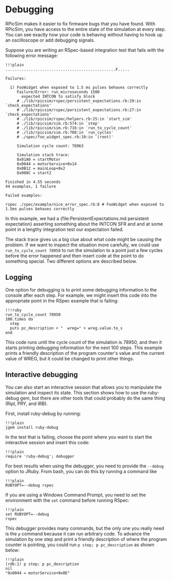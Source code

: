 Debugging
====

RPicSim makes it easier to fix firmware bugs that you have found.
With RPicSim, you have access to the entire state of the simulation at every step.
You can see exactly how your code is behaving without having to hook up an oscilloscope or add debugging signals.

Suppose you are writing an RSpec-based integration test that fails with the following error message:

    !!!plain
    ................................................F.....

    Failures:

      1) FooWidget when exposed to 1.5 ms pulses behaves correctly
         Failure/Error: run_microseconds 1500
           expected INTCON to satisfy block
         # ./lib/rpicsim/rspec/persistent_expectations.rb:29:in `check_expectations'
         # ./lib/rpicsim/rspec/persistent_expectations.rb:27:in `check_expectations'
         # ./lib/rpicsim/rspec/helpers.rb:25:in `start_sim'
         # ./lib/rpicsim/sim.rb:574:in `step'
         # ./lib/rpicsim/sim.rb:716:in `run_to_cycle_count'
         # ./lib/rpicsim/sim.rb:708:in `run_cycles'
         # ./spec/foo_widget_spec.rb:10:in `(root)'

         Simulation cycle count: 78963

         Simulation stack trace:
         0x01A0 = startMotor
         0x0044 = motorService+0x14
         0x0B12 = mainLoop+0x2
         0x008C = start2

    Finished in 4.55 seconds
    44 examples, 1 failure

    Failed examples:

    rspec ./spec/example/nice_error_spec.rb:8 # FooWidget when exposed to 1.5ms pulses behaves correctly

In this example, we had a {file:PersistentExpectations.md persistent expectation} asserting something about the INTCON SFR and and at some point in a lengthy integration test our expectation failed.

The stack trace gives us a big clue about what code might be causing the problem.
If we want to inspect the situation more carefully, we could use `run_to_cycle_count 78950` to run the simulation to a point just a few cycles before the error happened and then insert code at the point to do something special.
Two different options are described below.


Logging
----
One option for debugging is to print some debugging information to the console after each step.
For example, we might insert this code into the appropriate point in the RSpec example that is failing:

    !!!ruby
    run_to_cycle_count 78950
    100.times do
      step
      puts pc_description + "  wreg=" + wreg.value.to_s
    end

This code runs until the cycle count of the simulation is 78950, and then it starts printing debugging information for the next 100 steps.
This example prints a friendly description of the program counter's value and the current value of WREG, but it could be changed to print other things.


Interactive debugging
----
You can also start an interactive session that allows you to manipulate the simulation and inspect its state.
This section shows how to use the ruby-debug gem, but there are other tools that could probably do the same thing (Ripl, PRY, and IRB).

First, install ruby-debug by running:

    !!!plain
    jgem install ruby-debug

In the test that is failing, choose the point where you want to start the interactive session and insert this code:

    !!!plain
    require 'ruby-debug'; debugger

For best results when using the debugger, you need to provide the `--debug` option to JRuby.  From bash, you can do this by running a command like

    !!!plain
    RUBYOPT=--debug rspec

If you are using a Windows Command Prompt, you need to set the environment with the `set` command before running RSpec:

    !!!plain
    set RUBYOPT=--debug
    rspec

This debugger provides many commands, but the only one you really need is the `p` command because it can run arbitrary code.
To advance the simulation by one step and print a friendly description of where the program counter is pointing, you could run `p step; p pc_description` as shown below:

    !!!plain
    (rdb:1) p step; p pc_description
    nil
    "0x0044 = motorService+0x0E"
